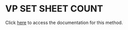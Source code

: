 <!---->
# VP SET SHEET COUNT

Click [here](https://developer.4d.com/docs/20/ViewPro/method-list#vp-set-sheet-count) to access the documentation for this method.

